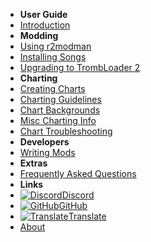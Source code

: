 - **User Guide**
- [Introduction](./)
- **Modding**
- [Using r2modman](installing-r2modman)
- [Installing Songs](installing-songs)
- [Upgrading to TrombLoader 2](migrating-to-v2)
- **Charting**
- [Creating Charts](creating-charts)
- [Charting Guidelines](charting-guidelines)
- [Chart Backgrounds](chart-backgrounds)
- [Misc Charting Info](misc-charting-info)
- [Chart Troubleshooting](chart-troubleshooting)
- **Developers**
- [Writing Mods](writing-mods)
- **Extras**
- [Frequently Asked Questions](faq)
- **Links**
- [![Discord](https://icongr.am/simple/discord.svg?colored&size=16)Discord](https://discord.gg/KVzKRsbetJ)
- [![GitHub](https://icongr.am/simple/github.svg?color=808080&size=16)GitHub](https://github.com/tc-mods/TromboneChampModdingWiki)
- [![Translate](https://icongr.am/material/translate.svg?color=808080&size=16)Translate](https://crowdin.com/project/trombone-champ-modding-wiki)
- [About](about)
